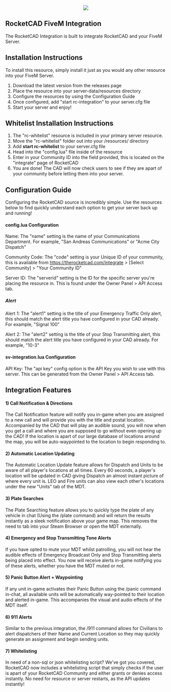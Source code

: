 <p align="center">
  <img src="https://i.imgur.com/jPYeXxF.png">
</p>

## RocketCAD FiveM Integration

The RocketCAD Integration is built to integrate RocketCAD and your FiveM Server.

## Installation Instructions

To install this resource, simply install it just as you would any other resource into your FiveM Server. 

1) Download the latest version from the releases page
2) Place the resource into your server-data/resources directory
3) Configure the resources by using the Configuration Guide
4) Once configured, add "start rc-integration" to your server.cfg file
5) Start your server and enjoy!

## Whitelist Installation Instructions

1) The "rc-whitelist" resource is included in your primary server resource.
2) Move the "rc-whitelist" folder out into your /resources/ directory
3) Add **start rc-whitelist** to your server.cfg file
4) Head into the "config.lua" file inside of the resource
5) Enter in your Community ID into the field provided, this is located on the "integrate" page of RocketCAD
6) You are done! The CAD will now check users to see if they are apart of your community before letting them into your server.

## Configuration Guide

Configuring the RocketCAD source is incredibly simple. Use the resources below to find quickly understand each option to get your server back up and running!

#### config.lua Configuration

Name: The "name" setting is the name of your Communications Department. For example, "San Andreas Communications" or "Acme City Dispatch"

Community Code: The "code" setting is your Unique ID of your community, this is available from https://therocketcad.com/integrate > [Select Community] > "Your Community ID"

Server ID: The "serverid" setting is the ID for the specific server you're placing the resource in. This is found under the Owner Panel > API Access tab.

##### Alert

Alert 1: The "alert1" setting is the title of your Emergency Traffic Only alert, this should match the alert title you have configured in your CAD already. For example, "Signal 100"

Alert 2: The "alert2" setting is the title of your Stop Transmitting alert, this should match the alert title you have configured in your CAD already. For example, "10-3"

#### sv-integration.lua Configuration

API Key: The "api key" config option is the API Key you wish to use with this server. This can be generated from the Owner Panel > API Access tab.

## Integration Features

#### 1) Call Notification & Directions
The Call Notification feature will notify you in-game when you are assigned to a new call and will provide you with the title and postal location. Accompanied by the CAD that will play an audible sound, you will now when you get a call and where you are supposed to go without even opening up the CAD! If the location is apart of our large database of locations around the map, you will be auto-waypointed to the location to begin responding to.

#### 2) Automatic Location Updating
The Automatic Location Update feature allows for Dispatch and Units to be aware of all player's locations at all times. Every 60 seconds, a player's location will be updated in CAD giving Dispatch an almost instant picture of where every unit is. LEO and Fire units can also view each other's locations under the new "Units" tab of the MDT.

#### 3) Plate Searches
The Plate Searching feature allows you to quickly type the plate of any vehicle in chat (Using the /plate command) and will return the results instantly as a sleek notification above your game map. This removes the need to tab into your Steam Browser or open the MDT externally.

#### 4) Emergency and Stop Transmitting Tone Alerts
If you have opted to mute your MDT whilst patrolling, you will not hear the audible effects of Emergency Broadcast Only and Stop Transmitting alerts being placed into effect. You now will receive alerts in-game notifying you of these alerts, whether you have the MDT muted or not.

#### 5) Panic Button Alert + Waypointing
If any unit in-game activates their Panic Button using the /panic command in-chat, all available units will be automatically way-pointed to their location and alerted in-game. This accompanies the visual and audio effects of the MDT itself.

#### 6) 911 Alerts
Similar to the previous integration, the /911 command allows for Civilians to alert dispatchers of their Name and Current Location so they may quickly generate an assignment and begin sending units.

#### 7) Whitelisting
In need of a non-sql or json whitelisting script? We've got you covered, RocketCAD now includes a whitelisting script that simply checks if the user is apart of your RocketCAD Community and either grants or denies access instantly. No need for resource or server restarts, as the API updates instantly!

